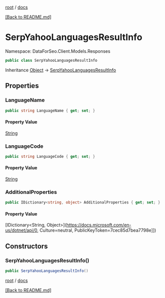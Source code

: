 [root](./../ "root") / [docs](./ "docs")

[[Back to README.md]](./../README.md "[Back to README.md]")

# SerpYahooLanguagesResultInfo

Namespace: DataForSeo.Client.Models.Responses

```csharp
public class SerpYahooLanguagesResultInfo
```

Inheritance [Object](https://docs.microsoft.com/en-us/dotnet/api/Object) → [SerpYahooLanguagesResultInfo](./SerpYahooLanguagesResultInfo.md)

## Properties

### **LanguageName**

```csharp
public string LanguageName { get; set; }
```

#### Property Value

[String](https://docs.microsoft.com/en-us/dotnet/api/String)<br>

### **LanguageCode**

```csharp
public string LanguageCode { get; set; }
```

#### Property Value

[String](https://docs.microsoft.com/en-us/dotnet/api/String)<br>

### **AdditionalProperties**

```csharp
public IDictionary<string, object> AdditionalProperties { get; set; }
```

#### Property Value

[IDictionary&lt;String, Object&gt;](https://docs.microsoft.com/en-us/dotnet/api/0, Culture=neutral, PublicKeyToken=7cec85d7bea7798e]])<br>

## Constructors

### **SerpYahooLanguagesResultInfo()**

```csharp
public SerpYahooLanguagesResultInfo()
```

[root](./../ "root") / [docs](./ "docs")

[[Back to README.md]](./../README.md "[Back to README.md]")